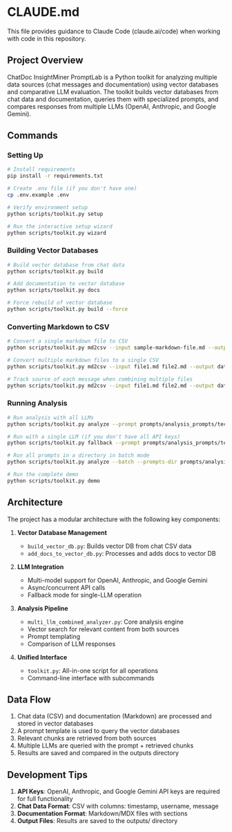 # CLAUDE.md

This file provides guidance to Claude Code (claude.ai/code) when working with code in this repository.

## Project Overview

ChatDoc InsightMiner PromptLab is a Python toolkit for analyzing multiple data sources (chat messages and documentation) using vector databases and comparative LLM evaluation. The toolkit builds vector databases from chat data and documentation, queries them with specialized prompts, and compares responses from multiple LLMs (OpenAI, Anthropic, and Google Gemini).

## Commands

### Setting Up

```bash
# Install requirements
pip install -r requirements.txt

# Create .env file (if you don't have one)
cp .env.example .env

# Verify environment setup
python scripts/toolkit.py setup

# Run the interactive setup wizard
python scripts/toolkit.py wizard
```

### Building Vector Databases

```bash
# Build vector database from chat data
python scripts/toolkit.py build

# Add documentation to vector database
python scripts/toolkit.py docs

# Force rebuild of vector database
python scripts/toolkit.py build --force
```

### Converting Markdown to CSV

```bash
# Convert a single markdown file to CSV
python scripts/toolkit.py md2csv --input sample-markdown-file.md --output data/output.csv

# Convert multiple markdown files to a single CSV
python scripts/toolkit.py md2csv --input file1.md file2.md --output data/combined.csv

# Track source of each message when combining multiple files
python scripts/toolkit.py md2csv --input file1.md file2.md --output data/combined.csv --track-source
```

### Running Analysis

```bash
# Run analysis with all LLMs
python scripts/toolkit.py analyze --prompt prompts/analysis_prompts/technical_issues.txt

# Run with a single LLM (if you don't have all API keys)
python scripts/toolkit.py fallback --prompt prompts/analysis_prompts/technical_issues.txt --provider openai

# Run all prompts in a directory in batch mode
python scripts/toolkit.py analyze --batch --prompts-dir prompts/analysis_prompts

# Run the complete demo
python scripts/toolkit.py demo
```

## Architecture

The project has a modular architecture with the following key components:

1. **Vector Database Management**
   - `build_vector_db.py`: Builds vector DB from chat CSV data
   - `add_docs_to_vector_db.py`: Processes and adds docs to vector DB

2. **LLM Integration**
   - Multi-model support for OpenAI, Anthropic, and Google Gemini
   - Async/concurrent API calls
   - Fallback mode for single-LLM operation

3. **Analysis Pipeline**
   - `multi_llm_combined_analyzer.py`: Core analysis engine
   - Vector search for relevant content from both sources
   - Prompt templating
   - Comparison of LLM responses

4. **Unified Interface**
   - `toolkit.py`: All-in-one script for all operations
   - Command-line interface with subcommands

## Data Flow

1. Chat data (CSV) and documentation (Markdown) are processed and stored in vector databases
2. A prompt template is used to query the vector databases
3. Relevant chunks are retrieved from both sources
4. Multiple LLMs are queried with the prompt + retrieved chunks
5. Results are saved and compared in the outputs directory

## Development Tips

1. **API Keys**: OpenAI, Anthropic, and Google Gemini API keys are required for full functionality
2. **Chat Data Format**: CSV with columns: timestamp, username, message
3. **Documentation Format**: Markdown/MDX files with sections
4. **Output Files**: Results are saved to the outputs/ directory